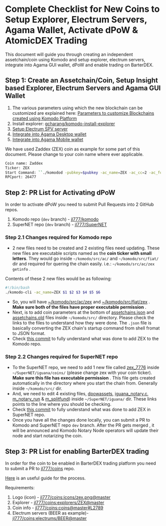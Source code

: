 # Complete Checklist for New Coins to Setup Explorer, Electrum Servers, Agama Wallet, Activate dPoW & AtomicDEX Trading

This document will guide you through creating an independent assetchain/coin using Komodo and setup explorer, electrum servers, integrate into Agama GUI wallet, dPoW and enable trading on BarterDEX.

## Step 1: Create an Assetchain/Coin, Setup Insight based Explorer, Electrum Servers and Agama GUI Wallet

1. The various parameters using which the new blockchain can be customized are explained here: [Parameters to customize Blockchains created using Komodo Platform](../basic-docs/installations/asset-chain-parameters.html)
1. Install explorer: [gcharang/komodo-install-explorer](https://github.com/gcharang/komodo-install-explorer)
1. [Setup Electrum SPV server](../komodo/setup-electrumX-server.html)
1. [Integrate into Agama Desktop wallet](../gui/agama/desktop/add-Komodo-Assetchains-Agama-Desktop.html)
1. [Integrate into Agama Mobile wallet](../gui/agama/mobile/add-Komodo-Assetchains-Agama-Mobile.html)

We have used Zaddex (ZEX) coin as example for some part of this document. Please change to your coin name where ever applicable.

```bash
Coin name: Zaddex
Ticker: ZEX
Start Command: ``./komodod -pubkey=$pubkey -ac_name=ZEX -ac_cc=2 -ac_founders=1 -ac_halving=525600 -ac_reward=13000000000 -ac_pubkey=039d4a50cc70d1184e462a22edb3b66385da97cc8059196f8305c184a3e21440af -addnode=5.9.102.210 &``
RPCport: 26477
```

## Step 2: PR List for Activating dPoW

In order to activate dPoW you need to submit Pull Requests into 2 GitHub repos.

1. Komodo repo (`dev` branch) - [jl777/komodo](https://github.com/jl777/komodo)
1. SuperNET repo (`dev` branch) - [jl777/SuperNET](https://github.com/jl777/SuperNET)

### Step 2.1 Changes required for Komodo repo

- 2 new files need to be created and 2 existing files need updating. These new files are executable scripts named as the **coin ticker with small letters**. They would go inside `~/komodo/src/ac/` and `~/komodo/src/fiat/` dir and required for quering the chain easily. i.e.: `~/komodo/src/ac/zex getinfo` .

Contents of these 2 new files would be as following:

```bash
#!/bin/bash
./komodo-cli -ac_name=ZEX $1 $2 $3 $4 $5 $6
```

- So, you will have [~/komodo/src/ac/zex](https://github.com/jl777/komodo/blob/dev/src/ac/zex) and [~/komodo/src/fiat/zex](https://github.com/jl777/komodo/blob/dev/src/fiat/zex) . **Make sure both of the files have proper executable permission** .
- Next, is to add coin parameters at the bottom of [assetchains.json](https://github.com/jl777/komodo/blob/dev/src/assetchains.json#L202) and [assetchains.old](https://github.com/jl777/komodo/blob/dev/src/assetchains.old#L47) files inside `~/komodo/src/` directory. Please check the links to the files to understand how they were done. The `.json` file is basically converting the ZEX chain's startup command from shell fromat to JSON format.
- Check [this commit](https://github.com/jl777/komodo/commit/7f5ed6ec453b78042bd791062203452a7043aa93) to fully understand what was done to add ZEX to the Komodo repo.

### Step 2.2 Changes required for SuperNET repo

- To the SuperNET repo, we need to add 1 new file called [zex_7776](https://github.com/jl777/SuperNET/blob/dev/iguana/coins/zex_7776) inside `~/SuperNET/iguana/coins/` (please change zex with your coin ticker). **Make sure this file has executable permission** . This file gets created automatically in the directory where you start the chain from. Generally inside `~/komodo/src/` dir.
- And, we need to edit 4 existing files, [dpowassets](https://github.com/jl777/SuperNET/blob/dev/iguana/dpowassets#L50), [iguana_notary.c](https://github.com/jl777/SuperNET/blob/dev/iguana/iguana_notary.c#L543), [m_notary_run](https://github.com/jl777/SuperNET/blob/dev/iguana/m_notary_run#L106) & [m_splitfund](https://github.com/jl777/SuperNET/blob/dev/iguana/m_splitfund#L51)) inside `~/SuperNET/iguana/` dir. These links points to the line where you should be checking.
- Check [this commit](https://github.com/jl777/SuperNET/commit/c715f0aa4c99d20de6b99b5d173d543d2a94010f) to fully understand what was done to add ZEX in SuperNET repo.
- Once you have all the changes done locally, you can submit a PR to Komodo and SuperNET repo `dev` branch. After the PR gets merged , it will be announced and Komodo Notary Node operators will update their node and start notarizing the coin.

## Step 3: PR List for enabling BarterDEX trading

In order for the coin to be enabled in BarterDEX trading platform you need to submit a PR to [jl777/coins](https://github.com/jl777/coins) repo.

[Here](../mmV1/coin-integration.md) is an useful guide for the process.

Requirements:

1. Logo (icon) - [jl777/coins:icons/zex.png@master](https://github.com/jl777/coins/blob/master/icons/zex.png)
1. Explorer - [jl777/coins:explorers/ZEX@master](https://github.com/jl777/coins/blob/master/explorers/ZEX)
1. Coin info - [jl777/coins:coins@master#L2789](https://github.com/jl777/coins/blob/master/coins#L2789)
1. Electrum servers (BEER as example)- [jl777/coins:electrums/BEER@master](https://github.com/jl777/coins/blob/master/electrums/BEER)
